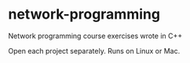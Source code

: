 # network-programming
Network programming course exercises wrote in C++

Open each project separately. Runs on Linux or Mac.
